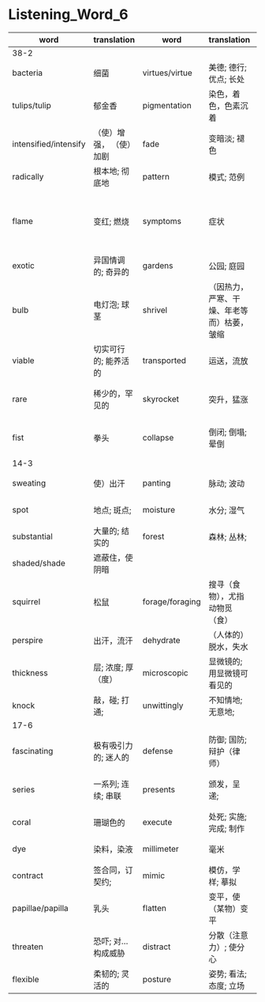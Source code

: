 # Listening_Word_6

| word                  | translation             | word            | translation                                | word           | translation                      | word       | translation                              |
| --------------------- | ----------------------- | --------------- | ------------------------------------------ | -------------- | -------------------------------- | ---------- | ---------------------------------------- |
| 38-2                  |
| bacteria              | 细菌                    | virtues/virtue  | 美德; 德行; 优点; 长处                     | viruses/virus  | 病毒; 病毒性疾病                 | infect     | 传染; 使感染                             |
| tulips/tulip          | 郁金香                  | pigmentation    | 染色，着色，色素沉着                       | affect         | 影响; 使感动，（疾病）感染; 假装 | petal      | 花瓣                                     |
| intensified/intensify | （使）增强， （使）加剧 | fade            | 变暗淡; 褪色                               | detrimental    | 有害的，不利的                   | reduced    | 减少的，简化的                           |
| radically             | 根本地; 彻底地          | pattern         | 模式; 范例                                 | stripes        | （与底色不同的）条纹             | streaks    | 使布满条纹                               |
| flame                 | 变红; 燃烧              | symptoms        | 症状                                       | merchants      | 商人，（某活动的）爱好者         | showcase   | 展示（优点）（商店或博物馆等的）玻璃柜台 |
| exotic                | 异国情调的; 奇异的      | gardens         | 公园; 庭园                                 | wealth         | 财富，财产; 大量                 | headgear   | 头饰，帽子                               |
| bulb                  | 电灯泡; 球茎            | shrivel         | （因热力，严寒、干燥、年老等而）枯萎，皱缩 | seeds          | 种子; 子孙; 起源;                | bloom      | 开花; 变得健康/快活/自信                 |
| viable                | 切实可行的; 能养活的    | transported     | 运送，流放                                 | spread         | 散布; 广泛; 酱; 范围             | cultivated | 促进增长; 教养，改善                     |
| rare                  | 稀少的，罕见的          | skyrocket       | 突升，猛涨                                 | breed          | (动物)品种; 种类                 | speculator | 投机倒把者，投机商人                     |
| fist                  | 拳头                    | collapse        | 倒闭; 倒塌; 晕倒                           | fell/fall      | 落下，跌倒                       | fortunes   | （某人的）命运;富有; 幸运                |
| 14-3                  |
| sweating              | 使）出汗                | panting         | 脉动; 波动                                 | ducking        | 钻入水中，闪避                   | burrow     | 翻寻                                     |
| spot                  | 地点; 斑点;             | moisture        | 水分; 湿气                                 | square         | 正方形; 广场;                    | elevation  | 提拔，提升; 海拔                         |
| substantial           | 大量的; 结实的          | forest          | 森林; 丛林;                                | sink           | 下沉; 坐下;                      |
| shaded/shade          | 遮蔽住，使阴暗          |
| squirrel              | 松鼠                    | forage/foraging | 搜寻（食物），尤指动物觅（食）             | trips          | 旅游                             | internally | 内地; 内心地                             |
| perspire              | 出汗，流汗              | dehydrate       | （人体的）脱水，失水                       | balancing      | 使）平衡                         | precise    | 清晰的; 精确的;                          |
| thickness             | 层; 浓度; 厚（度）      | microscopic     | 显微镜的; 用显微镜可看见的                 | decompose      | 分解; （使）腐烂                 | disturb    | 打扰，打断;                              |
| knock                 | 敲，碰; 打通;           | unwittingly     | 不知情地; 无意地;                          |
| 17-6                  |
| fascinating           | 极有吸引力的; 迷人的    | defense         | 防御; 国防; 辩护（律师）                   | mechanism      | 机制，机能，机理;                | mythology  | 神话学; 神话                             |
| series                | 一系列; 连续; 串联      | presents        | 颁发，呈递;                                | speckled       | （皮肤、羽毛、蛋壳等上的）斑点   | blend      | 融合; 混合                               |
| coral                 | 珊瑚色的                | execute         | 处死; 实施; 完成; 制作                     | chromatography | 套色版; 层析法                   | sacs       | 动植物组织中的）液囊                     |
| dye                   | 染料，染液              | millimeter      | 毫米                                       | muscle         | 肌肉; 力量; 权威，权力           | shrinks    | 收缩; 畏缩                               |
| contract              | 签合同，订契约;         | mimic           | 模仿，学样; 摹拟                           | supplement     | 增补，补充; 补充物               | resemble   | 像; 类似                                 |
| papillae/papilla      | 乳头                    | flatten         | 变平，使（某物）变平                       | acquire        | 获得，得到;                      | squirting  | 喷射，喷湿; 注射                         |
| threaten              | 恐吓; 对…构成威胁       | distract        | 分散（注意力）; 使分心                     | apparent       | 明显的，显而易见的               | muscular   | 肌肉的; 壮健的                           |
| flexible              | 柔韧的; 灵活的          | posture         | 姿势; 看法; 态度; 立场                     | nestle         | 安居，舒适地居住                 |